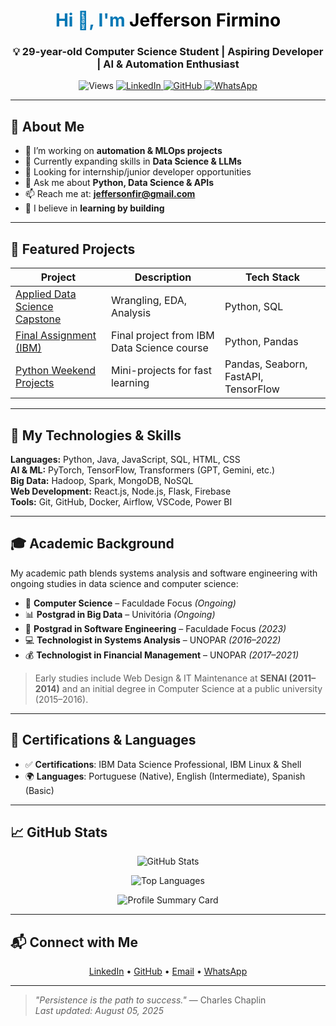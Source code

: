 
<h1 align="center" style="color:#0077B5;">Hi 👋, I'm <span style="color:#000;">Jefferson Firmino</span></h1>

<h3 align="center">💡 29-year-old Computer Science Student | Aspiring Developer | AI & Automation Enthusiast</h3>

<p align="center">
  <img src="https://komarev.com/ghpvc/?username=jeffthedeveloper&label=Profile%20views&color=0e75b6&style=flat" alt="Views"/>
  <a href="https://www.linkedin.com/in/professorjefferson" target="_blank">
    <img alt="LinkedIn" src="https://img.shields.io/badge/LinkedIn-0077B5?style=for-the-badge&logo=linkedin&logoColor=white"/>
  </a>
  <a href="https://github.com/jeffthedeveloper" target="_blank">
    <img alt="GitHub" src="https://img.shields.io/badge/GitHub-181717?style=for-the-badge&logo=github&logoColor=white"/>
  </a>
  <a href="https://api.whatsapp.com/send?phone=83996258911&text=Whatsapp" target="_blank">
    <img alt="WhatsApp" src="https://img.shields.io/badge/WhatsApp-25D366?style=for-the-badge&logo=whatsapp&logoColor=white"/>
  </a>
</p>

---

## 🚀 About Me

- 🔭 I’m working on **automation & MLOps projects**
- 🌱 Currently expanding skills in **Data Science & LLMs**
- 🤝 Looking for internship/junior developer opportunities
- 💬 Ask me about **Python, Data Science & APIs**
- 📫 Reach me at: **jeffersonfir@gmail.com**
- 🧠 I believe in **learning by building**

---

## 📂 Featured Projects

| Project | Description | Tech Stack |
|--------|-------------|------------|
| [Applied Data Science Capstone](https://github.com/jeffthedeveloper/Applied-Data-Science-Capstone-End-to-End-Analysis-with-Python-SQL-and-Machine-Learning) | Wrangling, EDA, Analysis | Python, SQL |
| [Final Assignment (IBM)](https://github.com/jeffthedeveloper/Final-Assignment) | Final project from IBM Data Science course | Python, Pandas |
| [Python Weekend Projects](https://github.com/jeffthedeveloper/Python-Weekend-Projects) | Mini-projects for fast learning | Pandas, Seaborn, FastAPI, TensorFlow |

---

## 🧠 My Technologies & Skills

**Languages:** Python, Java, JavaScript, SQL, HTML, CSS  
**AI & ML:** PyTorch, TensorFlow, Transformers (GPT, Gemini, etc.)  
**Big Data:** Hadoop, Spark, MongoDB, NoSQL  
**Web Development:** React.js, Node.js, Flask, Firebase  
**Tools:** Git, GitHub, Docker, Airflow, VSCode, Power BI

---

## 🎓 Academic Background

My academic path blends systems analysis and software engineering with ongoing studies in data science and computer science:

- 🧮 **Computer Science** – Faculdade Focus *(Ongoing)*
- 📊 **Postgrad in Big Data** – Univitória *(Ongoing)*
- 🧠 **Postgrad in Software Engineering** – Faculdade Focus *(2023)*
- 💻 **Technologist in Systems Analysis** – UNOPAR *(2016–2022)*
- 💰 **Technologist in Financial Management** – UNOPAR *(2017–2021)*

> Early studies include Web Design & IT Maintenance at **SENAI (2011–2014)** and an initial degree in Computer Science at a public university (2015–2016).

---

## 📜 Certifications & Languages

- ✅ **Certifications**: IBM Data Science Professional, IBM Linux & Shell
- 🌍 **Languages**: Portuguese (Native), English (Intermediate), Spanish (Basic)

---

## 📈 GitHub Stats

<p align="center">
  <img src="https://github-readme-stats.vercel.app/api?username=jeffthedeveloper&show_icons=true&theme=default&hide=stars&count_private=true" alt="GitHub Stats" />
</p>

<p align="center">
  <img src="https://github-readme-stats.vercel.app/api/top-langs/?username=jeffthedeveloper&layout=compact&hide=html" alt="Top Languages" />
</p>

<p align="center">
  <img src="https://github-profile-summary-cards.vercel.app/api/cards/profile-details?username=jeffthedeveloper&theme=default" alt="Profile Summary Card" />
</p>

---

## 📬 Connect with Me

<p align="center">
  <a href="https://www.linkedin.com/in/professorjefferson" target="_blank">LinkedIn</a> • 
  <a href="https://github.com/jeffthedeveloper" target="_blank">GitHub</a> • 
  <a href="mailto:jeffersonfir@gmail.com">Email</a> • 
  <a href="https://api.whatsapp.com/send?phone=83996258911">WhatsApp</a>
</p>

---

> _"Persistence is the path to success."_ — Charles Chaplin  
_Last updated: August 05, 2025_
